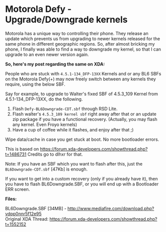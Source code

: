 # Motorola Defy - Upgrade/Downgrade kernels

<!--[options]
name: Motorola Defy - Upgrade/Downgrade kernels
date: 2012-03-18T00:00:00.000Z
url: 2012/03/motorola-defy-upgradedowngrade-kernels.html
tags:
 - Tech
 - Mobile
 - Operating-Systems
 - Hacks
-->

Motorola has a unique way to controlling their phone. They release an update which prevents us from upgrading to newer kernels released for the same phone in different geographic regions. So, after almost bricking my phone, I finally was able to find a way to downgrade my kernel, so that I can upgrade to an even newer version again.

**So, here's my post regarding the same on XDA:**

People who are stuck with `4.5.1-134_DFP-13XX` Kernels and or any BL6 SBFs on the Motorola Defy(+) may now freely switch between any kernels they require, using the below SBF.

Say for example, to upgrade to Walter's fixed SBF of 4.5.3_109 Kernel from 4.5.1-134_DFP-13XX, do the following.

1. Flash `Defy-BL6Downgrade-CDT.sbf` through RSD Lite.
1. Flash walter's `4.5.3_109 kernel sbf` right away after that or an update zip package if you have a functional recovery. (Actually, you may flash any kernel. Even Froyo kernels)
1. Have a cup of coffee while it flashes, and enjoy after that ;)

Wipe data/cache in case you get stuck at boot. No more bootloader errors.

This is based on <a href="https://forum.xda-developers.com/showthread.php?t=1486731" target="_blank">https://forum.xda-developers.com/showthread.php?t=1486731</a>
Credits go to dlhxr for that.

Note: If you have an SBF which you want to flash after this, just the `BL6Downgrade-CDT.sbf` [47Kb] is enough.

If you want to get into a custom recovery (only if you already have it), then you have to flash BL6Downgrade.SBF, or you will end up with a Bootloader ERR screen.

**Files:**

BL6Downgrade.SBF [34MB] - <a href="http://www.mediafire.com/download.php?vdpp0nnr5f12e95" target="_blank">http://www.mediafire.com/download.php?vdpp0nnr5f12e95</a><br/>
Original XDA Thread: <a href="https://forum.xda-developers.com/showthread.php?t=1552152" target="_blank">https://forum.xda-developers.com/showthread.php?t=1552152</a>